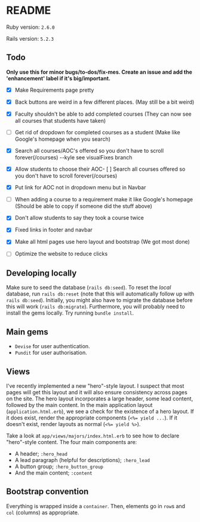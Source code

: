 # README

Ruby version: `2.6.0`

Rails version: `5.2.3`

## Todo
**Only use this for minor bugs/to-dos/fix-mes. Create an issue and add the 'enhancement' label if it's big/important.**

- [x] Make Requirements page pretty
- [x] Back buttons are weird in a few different places. (May still be a bit weird)
- [x] Faculty shouldn't be able to add completed courses (They can now see all courses that students have taken)
- [ ] Get rid of dropdown for completed courses as a student (Make like Google's homepage when you search)
- [x] Search all courses/AOC's offered so you don't have to scroll forever(/courses) --kyle see visualFixes branch
- [x] Allow students to choose their AOC- [ ] Search all courses offered so you don't have to scroll forever(/courses)
- [x] Put link for AOC not in dropdown menu but in Navbar 
- [ ] When adding a course to a requirement make it like Google's homepage (Should be able to copy if someone did the stuff above)
- [x] Don't allow students to say they took a course twice
- [x] Fixed links in footer and navbar
- [x] Make all html pages use hero layout and bootstrap (We got most done)
- [ ] Optimize the website to reduce clicks


## Developing locally
Make sure to seed the database (`rails db:seed`). To reset the _local_ database, run `rails db:reset` (note that this will automatically follow up with `rails db:seed`).
Initially, you might also have to migrate the database before this will work (`rails db:migrate`).
Furthermore, you will probably need to install the gems locally. Try running `bundle install`.

## Main gems
- `Devise` for user authentication.
- `Pundit` for user authorisation.

## Views
I've recently implemented a new "hero"-style layout. I suspect that most pages will get this layout and it will also ensure consistency across pages on the site. The hero layout incorporates a large header, some lead content, followed by the main content.
In the main application layout (`application.html.erb`), we see a check for the existence of a hero layout. If it does exist, render the appropriate components (`<%= yield ...`).
If it doesn't exist, render layouts as normal (`<%= yield %>`).

Take a look at `app/views/majors/index.html.erb` to see how to declare "hero"-style content. The four main components are:
- A header; `:hero_head`
- A lead paragraph (helpful for descriptions); `:hero_lead`
- A button group; `:hero_button_group`
- And the main content; `:content`

## Bootstrap convention
Everything is wrapped inside a `container`. Then, elements go in `row`s and `col` (columns) as appropriate.
